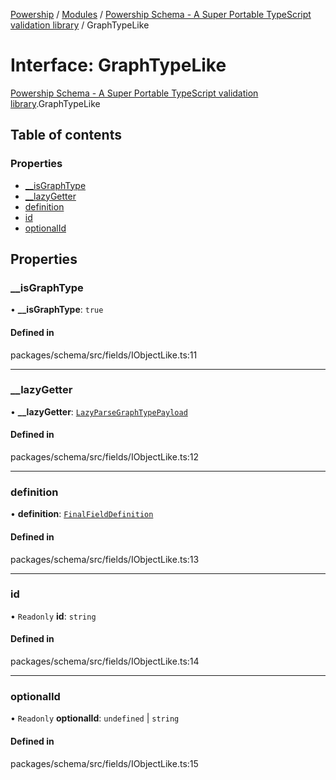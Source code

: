 [Powership](../README.md) / [Modules](../modules.md) / [Powership Schema - A Super Portable TypeScript validation library](../modules/Powership_Schema___A_Super_Portable_TypeScript_validation_library.md) / GraphTypeLike

# Interface: GraphTypeLike

[Powership Schema - A Super Portable TypeScript validation library](../modules/Powership_Schema___A_Super_Portable_TypeScript_validation_library.md).GraphTypeLike

## Table of contents

### Properties

- [\_\_isGraphType](Powership_Schema___A_Super_Portable_TypeScript_validation_library.GraphTypeLike.md#__isgraphtype)
- [\_\_lazyGetter](Powership_Schema___A_Super_Portable_TypeScript_validation_library.GraphTypeLike.md#__lazygetter)
- [definition](Powership_Schema___A_Super_Portable_TypeScript_validation_library.GraphTypeLike.md#definition)
- [id](Powership_Schema___A_Super_Portable_TypeScript_validation_library.GraphTypeLike.md#id)
- [optionalId](Powership_Schema___A_Super_Portable_TypeScript_validation_library.GraphTypeLike.md#optionalid)

## Properties

### \_\_isGraphType

• **\_\_isGraphType**: ``true``

#### Defined in

packages/schema/src/fields/IObjectLike.ts:11

___

### \_\_lazyGetter

• **\_\_lazyGetter**: [`LazyParseGraphTypePayload`](../modules/Powership_Schema___A_Super_Portable_TypeScript_validation_library.md#lazyparsegraphtypepayload)

#### Defined in

packages/schema/src/fields/IObjectLike.ts:12

___

### definition

• **definition**: [`FinalFieldDefinition`](../modules/Powership_Schema___A_Super_Portable_TypeScript_validation_library.md#finalfielddefinition)

#### Defined in

packages/schema/src/fields/IObjectLike.ts:13

___

### id

• `Readonly` **id**: `string`

#### Defined in

packages/schema/src/fields/IObjectLike.ts:14

___

### optionalId

• `Readonly` **optionalId**: `undefined` \| `string`

#### Defined in

packages/schema/src/fields/IObjectLike.ts:15

